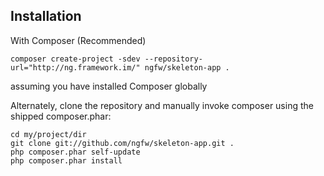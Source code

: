 Installation
-------------------------

With Composer (Recommended)

	composer create-project -sdev --repository-url="http://ng.framework.im/" ngfw/skeleton-app .

<dl>
  <dt>assuming you have installed Composer globally</dt>
</dl>


Alternately, clone the repository and manually invoke composer using the
shipped composer.phar:

	cd my/project/dir
	git clone git://github.com/ngfw/skeleton-app.git .
	php composer.phar self-update
	php composer.phar install
